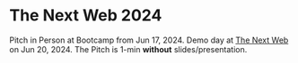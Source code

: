 # The Next Web 2024

Pitch in Person at Bootcamp from Jun 17, 2024.
Demo day at [The Next Web](https://thenextweb.com/conference) on Jun 20, 2024. The Pitch is 1-min **without** slides/presentation.